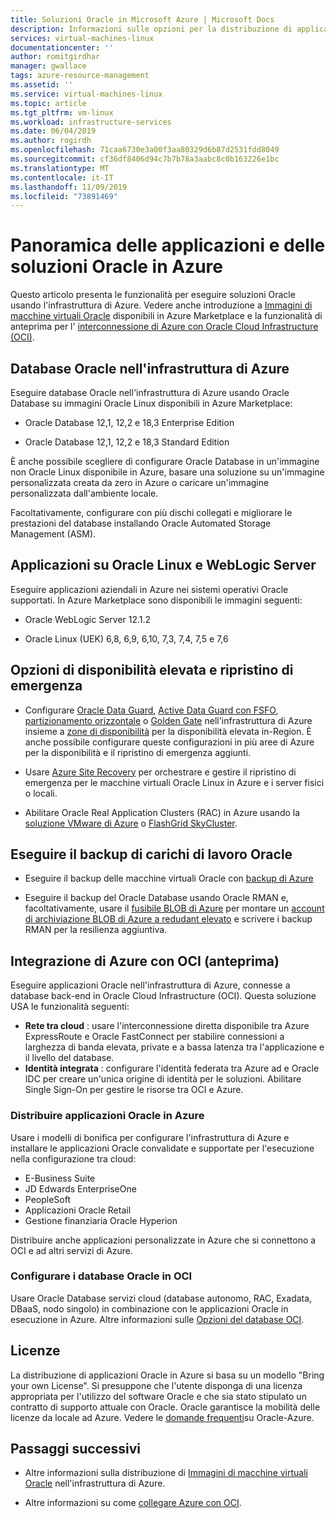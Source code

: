 ```yaml
---
title: Soluzioni Oracle in Microsoft Azure | Microsoft Docs
description: Informazioni sulle opzioni per la distribuzione di applicazioni e soluzioni Oracle in Microsoft Azure, inclusa l'esecuzione interamente nell'infrastruttura di Azure o l'uso della connettività tra cloud con Oracle Cloud Infrastructure (OCI).
services: virtual-machines-linux
documentationcenter: ''
author: romitgirdhar
manager: gwallace
tags: azure-resource-management
ms.assetid: ''
ms.service: virtual-machines-linux
ms.topic: article
ms.tgt_pltfrm: vm-linux
ms.workload: infrastructure-services
ms.date: 06/04/2019
ms.author: rogirdh
ms.openlocfilehash: 71caa6730e3a00f3aa80329d6b87d2531fdd8049
ms.sourcegitcommit: cf36df8406d94c7b7b78a3aabc8c0b163226e1bc
ms.translationtype: MT
ms.contentlocale: it-IT
ms.lasthandoff: 11/09/2019
ms.locfileid: "73891469"
---
```

# <a name="overview-of-oracle-applications-and-solutions-on-azure"></a>Panoramica delle applicazioni e delle soluzioni Oracle in Azure

Questo articolo presenta le funzionalità per eseguire soluzioni Oracle usando l'infrastruttura di Azure. Vedere anche introduzione a [Immagini di macchine virtuali Oracle](oracle-vm-solutions.md) disponibili in Azure Marketplace e la funzionalità di anteprima per l' [interconnessione di Azure con Oracle Cloud Infrastructure (OCI)](oracle-oci-overview.md).

## <a name="oracle-databases-on-azure-infrastructure"></a>Database Oracle nell'infrastruttura di Azure

Eseguire database Oracle nell'infrastruttura di Azure usando Oracle Database su immagini Oracle Linux disponibili in Azure Marketplace:

* Oracle Database 12,1, 12,2 e 18,3 Enterprise Edition 

* Oracle Database 12,1, 12,2 e 18,3 Standard Edition 

È anche possibile scegliere di configurare Oracle Database in un'immagine non Oracle Linux disponibile in Azure, basare una soluzione su un'immagine personalizzata creata da zero in Azure o caricare un'immagine personalizzata dall'ambiente locale.

Facoltativamente, configurare con più dischi collegati e migliorare le prestazioni del database installando Oracle Automated Storage Management (ASM).

## <a name="applications-on-oracle-linux-and-weblogic-server"></a>Applicazioni su Oracle Linux e WebLogic Server

Eseguire applicazioni aziendali in Azure nei sistemi operativi Oracle supportati. In Azure Marketplace sono disponibili le immagini seguenti:

* Oracle WebLogic Server 12.1.2

* Oracle Linux (UEK) 6,8, 6,9, 6,10, 7,3, 7,4, 7,5 e 7,6

## <a name="high-availability-and-disaster-recovery-options"></a>Opzioni di disponibilità elevata e ripristino di emergenza

* Configurare [Oracle Data Guard](https://docs.oracle.com/cd/B19306_01/server.102/b14239/concepts.htm#g1049956), [Active Data Guard con FSFO](https://docs.oracle.com/en/database/oracle/oracle-database/12.2/dgbkr/index.html), [partizionamento orizzontale](https://docs.oracle.com/en/database/oracle/oracle-database/12.2/admin/sharding-overview.html) o [Golden Gate](https://www.oracle.com/middleware/technologies/goldengate.html) nell'infrastruttura di Azure insieme a [zone di disponibilità](../../../availability-zones/az-overview.md) per la disponibilità elevata in-Region. È anche possibile configurare queste configurazioni in più aree di Azure per la disponibilità e il ripristino di emergenza aggiunti.

* Usare [Azure Site Recovery](../../../site-recovery/site-recovery-overview.md) per orchestrare e gestire il ripristino di emergenza per le macchine virtuali Oracle Linux in Azure e i server fisici o locali. 

* Abilitare Oracle Real Application Clusters (RAC) in Azure usando la [soluzione VMware di Azure](https://docs.azure.cloudsimple.com/oracle-rac/) o [FlashGrid SkyCluster](https://www.flashgrid.io/oracle-rac-in-azure/).

## <a name="backup-oracle-workloads"></a>Eseguire il backup di carichi di lavoro Oracle

* Eseguire il backup delle macchine virtuali Oracle con [backup di Azure](https://docs.microsoft.com/azure/backup/backup-overview)

* Eseguire il backup del Oracle Database usando Oracle RMAN e, facoltativamente, usare il [fusibile BLOB di Azure](https://docs.microsoft.com/azure/storage/blobs/storage-how-to-mount-container-linux) per montare un [account di archiviazione BLOB di Azure a redudant elevato](https://docs.microsoft.com/azure/storage/common/storage-redundancy) e scrivere i backup RMAN per la resilienza aggiuntiva.

## <a name="integration-of-azure-with-oci-preview"></a>Integrazione di Azure con OCI (anteprima)

Eseguire applicazioni Oracle nell'infrastruttura di Azure, connesse a database back-end in Oracle Cloud Infrastructure (OCI). Questa soluzione USA le funzionalità seguenti: 

* **Rete tra cloud** : usare l'interconnessione diretta disponibile tra Azure ExpressRoute e Oracle FastConnect per stabilire connessioni a larghezza di banda elevata, private e a bassa latenza tra l'applicazione e il livello del database.
* **Identità integrata** : configurare l'identità federata tra Azure ad e Oracle IDC per creare un'unica origine di identità per le soluzioni. Abilitare Single Sign-On per gestire le risorse tra OCI e Azure.

### <a name="deploy-oracle-applications-on-azure"></a>Distribuire applicazioni Oracle in Azure

Usare i modelli di bonifica per configurare l'infrastruttura di Azure e installare le applicazioni Oracle convalidate e supportate per l'esecuzione nella configurazione tra cloud:

* E-Business Suite
* JD Edwards EnterpriseOne
* PeopleSoft
* Applicazioni Oracle Retail
* Gestione finanziaria Oracle Hyperion

Distribuire anche applicazioni personalizzate in Azure che si connettono a OCI e ad altri servizi di Azure.

### <a name="set-up-oracle-databases-in-oci"></a>Configurare i database Oracle in OCI

Usare Oracle Database servizi cloud (database autonomo, RAC, Exadata, DBaaS, nodo singolo) in combinazione con le applicazioni Oracle in esecuzione in Azure. Altre informazioni sulle [Opzioni del database OCI](https://docs.cloud.oracle.com/iaas/Content/Database/Concepts/databaseoverview.htm). 
 

## <a name="licensing"></a>Licenze

La distribuzione di applicazioni Oracle in Azure si basa su un modello "Bring your own License". Si presuppone che l'utente disponga di una licenza appropriata per l'utilizzo del software Oracle e che sia stato stipulato un contratto di supporto attuale con Oracle. Oracle garantisce la mobilità delle licenze da locale ad Azure. Vedere le [domande frequenti](https://www.oracle.com/cloud/technologies/oracle-azure-faq.html)su Oracle-Azure.

## <a name="next-steps"></a>Passaggi successivi

* Altre informazioni sulla distribuzione di [Immagini di macchine virtuali Oracle](oracle-vm-solutions.md) nell'infrastruttura di Azure.

* Altre informazioni su come [collegare Azure con OCI](oracle-oci-overview.md).
